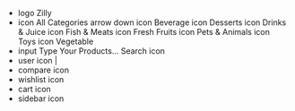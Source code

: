 - logo Zilly 
- icon All Categories arrow down
    icon Beverage
    icon Desserts
    icon Drinks & Juice
    icon Fish & Meats
    icon Fresh Fruits
    icon Pets & Animals
    icon Toys
    icon Vegetable
- input Type Your Products... Search icon
- user icon |
- compare icon
- wishlist icon
- cart icon
- sidebar icon